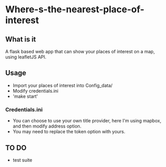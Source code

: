 # Where-s-the-nearest-place-of-interest

## What is it
A flask based web app that can show your places of interest on a map, using leafletJS API.

## Usage
- Import your places of interest into Config_data/<your preferred name>
- Modify credentials.ini
- 'make start'

### Credentials.ini
- You can choose to use your own title provider, here I'm using mapbox, and then modify address option.
-  You may need to replace the token option with yours.

## TO DO
- test suite